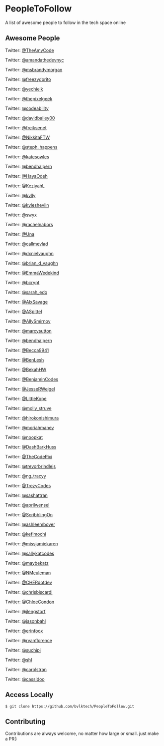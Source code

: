# PeopleToFollow
A list of awesome people to follow in the tech space online

## Awesome People
Twitter: [@TheAmyCode](https://twitter.com/TheAmyCode)

Twitter: [@amandathedevnyc](https://twitter.com/amandathedevnyc)
 
Twitter: [@msbrandymorgan](https://twitter.com/msbrandymorgan)
 
Twitter: [@freezydorito](https://twitter.com/freezydorito)
 
Twitter: [@yechielk](https://twitter.com/yechielk)
 
Twitter: [@thepixelgeek](https://twitter.com/thepixelgeek)
 
Twitter: [@codeability](https://twitter.com/codeability)
 
Twitter: [@davidbailey00](https://twitter.com/davidbailey00)
 
Twitter: [@freiksenet](https://twitter.com/freiksenet)
 
Twitter: [@NikkitaFTW](https://twitter.com/NikkitaFTW)
 
Twitter: [@steph_happens](https://twitter.com/steph_happens)
 
Twitter: [@katesowles](https://twitter.com/katesowles)
 
Twitter: [@bendhalpern](https://twitter.com/bendhalpern)
 
Twitter: [@HayaOdeh](https://twitter.com/HayaOdeh)
 
Twitter: [@KeziyahL](https://twitter.com/KeziyahL)
 
Twitter: [@kvlly](https://twitter.com/kvlly)
 
Twitter: [@kyleshevlin](https://twitter.com/kyleshevlin)
 
Twitter: [@swyx](https://twitter.com/swyx)
 
Twitter: [@rachelnabors](https://twitter.com/rachelnabors)
 
Twitter: [@Una](https://twitter.com/Una)
 
Twitter: [@callmevlad](https://twitter.com/callmevlad)
 
Twitter: [@dxnielvaughn](https://twitter.com/dxnielvaughn)
 
Twitter: [@brian_d_vaughn](https://twitter.com/brian_d_vaughn)
 
Twitter: [@EmmaWedekind](https://twitter.com/EmmaWedekind)
 
Twitter: [@bcrypt](https://twitter.com/bcrypt)
 
Twitter: [@sarah_edo](https://twitter.com/sarah_edo)
 
Twitter: [@AlxSavage](https://twitter.com/AlxSavage)
 
Twitter: [@ASpittel](https://twitter.com/ASpittel)
 
Twitter: [@AllySmirnov](https://twitter.com/AllySmirnov)
 
Twitter: [@marcysutton](https://twitter.com/marcysutton)
 
Twitter: [@bendhalpern](https://twitter.com/bendhalpern)
 
Twitter: [@Becca9941](https://twitter.com/Becca9941)
 
Twitter: [@BenLesh](https://twitter.com/BenLesh)
 
Twitter: [@BekahHW](https://twitter.com/BekahHW)
 
Twitter: [@BenjaminCodes](https://twitter.com/BenjaminCodes)
 
Twitter: [@JesseRWeigel](https://twitter.com/JesseRWeigel)
 
Twitter: [@LittleKope](https://twitter.com/LittleKope)
 
Twitter: [@molly_struve](https://twitter.com/molly_struve)
 
Twitter: [@hirokonishimura](https://twitter.com/hirokonishimura)
 
Twitter: [@moriahmaney](https://twitter.com/moriahmaney)
 
Twitter: [@noopkat](https://twitter.com/noopkat)
 
Twitter: [@DashBarkHuss](https://twitter.com/DashBarkHuss)
 
Twitter: [@TheCodePixi](https://twitter.com/TheCodePixi)
 
Twitter: [@trevorbrindlejs](https://twitter.com/trevorbrindlejs)
 
Twitter: [@ng_tracyy](https://twitter.com/ng_tracyy)
 
Twitter: [@TrezyCodes](https://twitter.com/TrezyCodes)
 
Twitter: [@sashattran](https://twitter.com/sashattran)
 
Twitter: [@aprilwensel](https://twitter.com/aprilwensel)
 
Twitter: [@ScribblingOn](https://twitter.com/ScribblingOn)
 
Twitter: [@ashleemboyer](https://twitter.com/ashleemboyer)
 
Twitter: [@kefimochi](https://twitter.com/kefimochi)
 
Twitter: [@missjamiekaren](https://twitter.com/missjamiekaren)
 
Twitter: [@sallykatcodes](https://twitter.com/sallykatcodes)
 
Twitter: [@maybekatz](https://twitter.com/maybekatz)
 
Twitter: [@NMeuleman](https://twitter.com/NMeuleman)
 
Twitter: [@CHERdotdev](https://twitter.com/CHERdotdev)
 
Twitter: [@chrisbiscardi](https://twitter.com/chrisbiscardi)
 
Twitter: [@ChloeCondon](https://twitter.com/ChloeCondon)
 
Twitter: [@jlengstorf](https://twitter.com/jlengstorf)
 
Twitter: [@jasonbahl](https://twitter.com/jasonbahl)
 
Twitter: [@erinfoox](https://twitter.com/erinfoox)
 
Twitter: [@ryanflorence](https://twitter.com/ryanflorence)
 
Twitter: [@suchipi](https://twitter.com/suchipi)
 
Twitter: [@shl](https://twitter.com/shl)
 
Twitter: [@carolstran](https://twitter.com/carolstran)
 
Twitter: [@cassidoo](https://twitter.com/cassidoo)

## Access Locally
```
$ git clone https://github.com/bvlktech/PeopleToFollow.git
```

## Contributing
Contributions are always welcome, no matter how large or small. just make a PR(:
